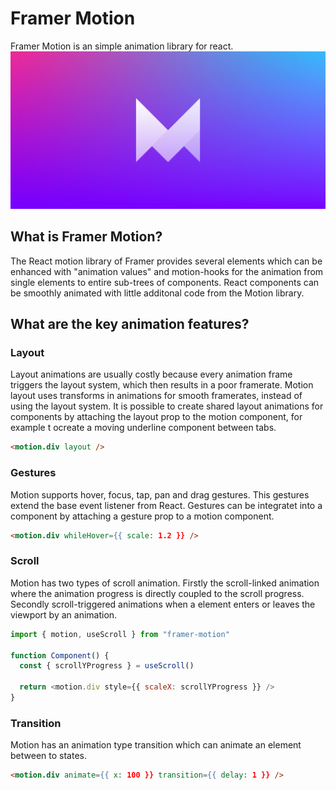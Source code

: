 # Framer Motion

Framer Motion is an simple animation library for react.
![framer_motion_logo](../assets/framer_motion_logo.png)

## What is Framer Motion?

The React motion library of Framer provides several elements which can be enhanced with "animation values" and motion-hooks for the animation from single elements to entire sub-trees of components.
React components can be smoothly animated with little additonal code from the Motion library.

## What are the key animation features?

### Layout

Layout animations are usually costly because every animation frame triggers the layout system, which then results in a poor framerate. Motion layout uses transforms in animations for smooth framerates, instead of using the layout system. It is possible to create shared layout animations for components by attaching the layout prop to the motion component, for example t ocreate a moving underline component between tabs.

```html
<motion.div layout />
```

### Gestures

Motion supports hover, focus, tap, pan and drag gestures. This gestures extend the base event listener from React. Gestures can be integratet into a component by attaching a gesture prop to a motion component.

```html
<motion.div whileHover={{ scale: 1.2 }} />
```

### Scroll

Motion has two types of scroll animation. Firstly the scroll-linked animation where the animation progress is directly coupled to the scroll progress. Secondly scroll-triggered animations when a element enters or leaves the viewport by an animation.

```javascript
import { motion, useScroll } from "framer-motion"

function Component() {
  const { scrollYProgress } = useScroll()

  return <motion.div style={{ scaleX: scrollYProgress }} />
}
```

### Transition

Motion has an animation type transition which can animate an element between to states.

```html
<motion.div animate={{ x: 100 }} transition={{ delay: 1 }} />
```
